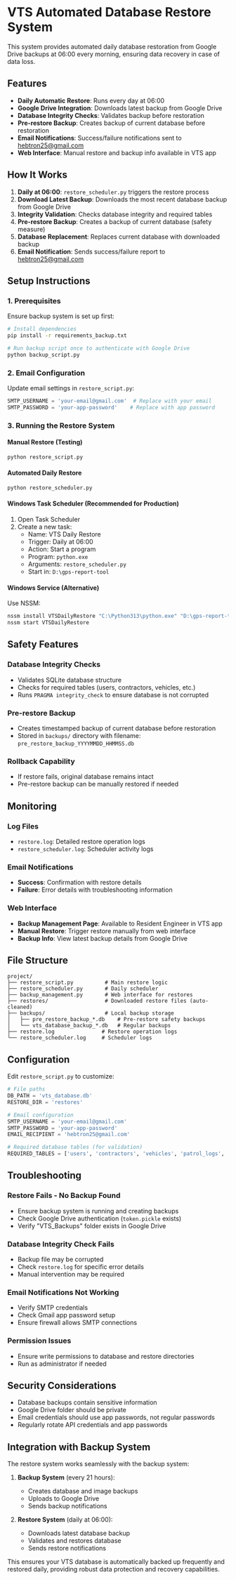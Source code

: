 # VTS Automated Database Restore System

This system provides automated daily database restoration from Google Drive backups at 06:00 every morning, ensuring data recovery in case of data loss.

## Features

- **Daily Automatic Restore**: Runs every day at 06:00
- **Google Drive Integration**: Downloads latest backup from Google Drive
- **Database Integrity Checks**: Validates backup before restoration
- **Pre-restore Backup**: Creates backup of current database before restoration
- **Email Notifications**: Success/failure notifications sent to hebtron25@gmail.com
- **Web Interface**: Manual restore and backup info available in VTS app

## How It Works

1. **Daily at 06:00**: `restore_scheduler.py` triggers the restore process
2. **Download Latest Backup**: Downloads the most recent database backup from Google Drive
3. **Integrity Validation**: Checks database integrity and required tables
4. **Pre-restore Backup**: Creates a backup of current database (safety measure)
5. **Database Replacement**: Replaces current database with downloaded backup
6. **Email Notification**: Sends success/failure report to hebtron25@gmail.com

## Setup Instructions

### 1. Prerequisites

Ensure backup system is set up first:
```bash
# Install dependencies
pip install -r requirements_backup.txt

# Run backup script once to authenticate with Google Drive
python backup_script.py
```

### 2. Email Configuration

Update email settings in `restore_script.py`:
```python
SMTP_USERNAME = 'your-email@gmail.com'  # Replace with your email
SMTP_PASSWORD = 'your-app-password'    # Replace with app password
```

### 3. Running the Restore System

#### Manual Restore (Testing)
```bash
python restore_script.py
```

#### Automated Daily Restore
```bash
python restore_scheduler.py
```

#### Windows Task Scheduler (Recommended for Production)

1. Open Task Scheduler
2. Create a new task:
   - Name: VTS Daily Restore
   - Trigger: Daily at 06:00
   - Action: Start a program
   - Program: `python.exe`
   - Arguments: `restore_scheduler.py`
   - Start in: `D:\gps-report-tool`

#### Windows Service (Alternative)

Use NSSM:
```bash
nssm install VTSDailyRestore "C:\Python313\python.exe" "D:\gps-report-tool\restore_scheduler.py"
nssm start VTSDailyRestore
```

## Safety Features

### Database Integrity Checks
- Validates SQLite database structure
- Checks for required tables (users, contractors, vehicles, etc.)
- Runs `PRAGMA integrity_check` to ensure database is not corrupted

### Pre-restore Backup
- Creates timestamped backup of current database before restoration
- Stored in `backups/` directory with filename: `pre_restore_backup_YYYYMMDD_HHMMSS.db`

### Rollback Capability
- If restore fails, original database remains intact
- Pre-restore backup can be manually restored if needed

## Monitoring

### Log Files
- `restore.log`: Detailed restore operation logs
- `restore_scheduler.log`: Scheduler activity logs

### Email Notifications
- **Success**: Confirmation with restore details
- **Failure**: Error details with troubleshooting information

### Web Interface
- **Backup Management Page**: Available to Resident Engineer in VTS app
- **Manual Restore**: Trigger restore manually from web interface
- **Backup Info**: View latest backup details from Google Drive

## File Structure

```
project/
├── restore_script.py          # Main restore logic
├── restore_scheduler.py       # Daily scheduler
├── backup_management.py       # Web interface for restores
├── restores/                  # Downloaded restore files (auto-cleaned)
├── backups/                   # Local backup storage
│   ├── pre_restore_backup_*.db    # Pre-restore safety backups
│   └── vts_database_backup_*.db   # Regular backups
├── restore.log               # Restore operation logs
└── restore_scheduler.log     # Scheduler logs
```

## Configuration

Edit `restore_script.py` to customize:

```python
# File paths
DB_PATH = 'vts_database.db'
RESTORE_DIR = 'restores'

# Email configuration
SMTP_USERNAME = 'your-email@gmail.com'
SMTP_PASSWORD = 'your-app-password'
EMAIL_RECIPIENT = 'hebtron25@gmail.com'

# Required database tables (for validation)
REQUIRED_TABLES = ['users', 'contractors', 'vehicles', 'patrol_logs', 'idle_reports', 'incident_reports']
```

## Troubleshooting

### Restore Fails - No Backup Found
- Ensure backup system is running and creating backups
- Check Google Drive authentication (`token.pickle` exists)
- Verify "VTS_Backups" folder exists in Google Drive

### Database Integrity Check Fails
- Backup file may be corrupted
- Check `restore.log` for specific error details
- Manual intervention may be required

### Email Notifications Not Working
- Verify SMTP credentials
- Check Gmail app password setup
- Ensure firewall allows SMTP connections

### Permission Issues
- Ensure write permissions to database and restore directories
- Run as administrator if needed

## Security Considerations

- Database backups contain sensitive information
- Google Drive folder should be private
- Email credentials should use app passwords, not regular passwords
- Regularly rotate API credentials and app passwords

## Integration with Backup System

The restore system works seamlessly with the backup system:

1. **Backup System** (every 21 hours):
   - Creates database and image backups
   - Uploads to Google Drive
   - Sends backup notifications

2. **Restore System** (daily at 06:00):
   - Downloads latest database backup
   - Validates and restores database
   - Sends restore notifications

This ensures your VTS database is automatically backed up frequently and restored daily, providing robust data protection and recovery capabilities.